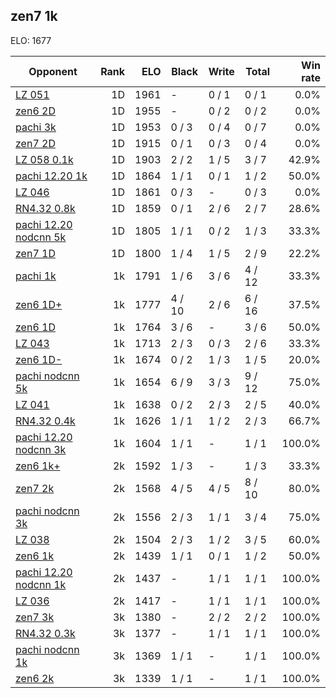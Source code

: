 ## zen7 1k ##

ELO: 1677

Opponent | Rank | ELO | Black | Write | Total | Win rate
---------|-----:|----:|-------|-------|-------|-------:
[LZ 051](LZ%20051.md) | 1D | 1961 | - | 0 / 1 | 0 / 1 | 0.0%
[zen6 2D](zen6%202D.md) | 1D | 1955 | - | 0 / 2 | 0 / 2 | 0.0%
[pachi 3k](pachi%203k.md) | 1D | 1953 | 0 / 3 | 0 / 4 | 0 / 7 | 0.0%
[zen7 2D](zen7%202D.md) | 1D | 1915 | 0 / 1 | 0 / 3 | 0 / 4 | 0.0%
[LZ 058 0.1k](LZ%20058%200.1k.md) | 1D | 1903 | 2 / 2 | 1 / 5 | 3 / 7 | 42.9%
[pachi 12.20 1k](pachi%2012.20%201k.md) | 1D | 1864 | 1 / 1 | 0 / 1 | 1 / 2 | 50.0%
[LZ 046](LZ%20046.md) | 1D | 1861 | 0 / 3 | - | 0 / 3 | 0.0%
[RN4.32 0.8k](RN4.32%200.8k.md) | 1D | 1859 | 0 / 1 | 2 / 6 | 2 / 7 | 28.6%
[pachi 12.20 nodcnn 5k](pachi%2012.20%20nodcnn%205k.md) | 1D | 1805 | 1 / 1 | 0 / 2 | 1 / 3 | 33.3%
[zen7 1D](zen7%201D.md) | 1D | 1800 | 1 / 4 | 1 / 5 | 2 / 9 | 22.2%
[pachi 1k](pachi%201k.md) | 1k | 1791 | 1 / 6 | 3 / 6 | 4 / 12 | 33.3%
[zen6 1D+](zen6%201D+.md) | 1k | 1777 | 4 / 10 | 2 / 6 | 6 / 16 | 37.5%
[zen6 1D](zen6%201D.md) | 1k | 1764 | 3 / 6 | - | 3 / 6 | 50.0%
[LZ 043](LZ%20043.md) | 1k | 1713 | 2 / 3 | 0 / 3 | 2 / 6 | 33.3%
[zen6 1D-](zen6%201D-.md) | 1k | 1674 | 0 / 2 | 1 / 3 | 1 / 5 | 20.0%
[pachi nodcnn 5k](pachi%20nodcnn%205k.md) | 1k | 1654 | 6 / 9 | 3 / 3 | 9 / 12 | 75.0%
[LZ 041](LZ%20041.md) | 1k | 1638 | 0 / 2 | 2 / 3 | 2 / 5 | 40.0%
[RN4.32 0.4k](RN4.32%200.4k.md) | 1k | 1626 | 1 / 1 | 1 / 2 | 2 / 3 | 66.7%
[pachi 12.20 nodcnn 3k](pachi%2012.20%20nodcnn%203k.md) | 1k | 1604 | 1 / 1 | - | 1 / 1 | 100.0%
[zen6 1k+](zen6%201k+.md) | 2k | 1592 | 1 / 3 | - | 1 / 3 | 33.3%
[zen7 2k](zen7%202k.md) | 2k | 1568 | 4 / 5 | 4 / 5 | 8 / 10 | 80.0%
[pachi nodcnn 3k](pachi%20nodcnn%203k.md) | 2k | 1556 | 2 / 3 | 1 / 1 | 3 / 4 | 75.0%
[LZ 038](LZ%20038.md) | 2k | 1504 | 2 / 3 | 1 / 2 | 3 / 5 | 60.0%
[zen6 1k](zen6%201k.md) | 2k | 1439 | 1 / 1 | 0 / 1 | 1 / 2 | 50.0%
[pachi 12.20 nodcnn 1k](pachi%2012.20%20nodcnn%201k.md) | 2k | 1437 | - | 1 / 1 | 1 / 1 | 100.0%
[LZ 036](LZ%20036.md) | 2k | 1417 | - | 1 / 1 | 1 / 1 | 100.0%
[zen7 3k](zen7%203k.md) | 3k | 1380 | - | 2 / 2 | 2 / 2 | 100.0%
[RN4.32 0.3k](RN4.32%200.3k.md) | 3k | 1377 | - | 1 / 1 | 1 / 1 | 100.0%
[pachi nodcnn 1k](pachi%20nodcnn%201k.md) | 3k | 1369 | 1 / 1 | - | 1 / 1 | 100.0%
[zen6 2k](zen6%202k.md) | 3k | 1339 | 1 / 1 | - | 1 / 1 | 100.0%
